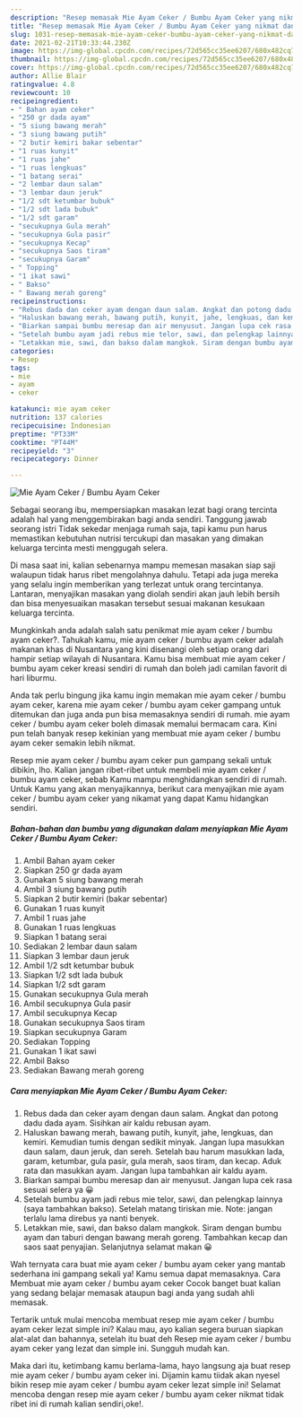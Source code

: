 ```yaml
---
description: "Resep memasak Mie Ayam Ceker / Bumbu Ayam Ceker yang nikmat dan Mudah Dibuat"
title: "Resep memasak Mie Ayam Ceker / Bumbu Ayam Ceker yang nikmat dan Mudah Dibuat"
slug: 1031-resep-memasak-mie-ayam-ceker-bumbu-ayam-ceker-yang-nikmat-dan-mudah-dibuat
date: 2021-02-21T10:33:44.230Z
image: https://img-global.cpcdn.com/recipes/72d565cc35ee6207/680x482cq70/mie-ayam-ceker-bumbu-ayam-ceker-foto-resep-utama.jpg
thumbnail: https://img-global.cpcdn.com/recipes/72d565cc35ee6207/680x482cq70/mie-ayam-ceker-bumbu-ayam-ceker-foto-resep-utama.jpg
cover: https://img-global.cpcdn.com/recipes/72d565cc35ee6207/680x482cq70/mie-ayam-ceker-bumbu-ayam-ceker-foto-resep-utama.jpg
author: Allie Blair
ratingvalue: 4.8
reviewcount: 10
recipeingredient:
- " Bahan ayam ceker"
- "250 gr dada ayam"
- "5 siung bawang merah"
- "3 siung bawang putih"
- "2 butir kemiri bakar sebentar"
- "1 ruas kunyit"
- "1 ruas jahe"
- "1 ruas lengkuas"
- "1 batang serai"
- "2 lembar daun salam"
- "3 lembar daun jeruk"
- "1/2 sdt ketumbar bubuk"
- "1/2 sdt lada bubuk"
- "1/2 sdt garam"
- "secukupnya Gula merah"
- "secukupnya Gula pasir"
- "secukupnya Kecap"
- "secukupnya Saos tiram"
- "secukupnya Garam"
- " Topping"
- "1 ikat sawi"
- " Bakso"
- " Bawang merah goreng"
recipeinstructions:
- "Rebus dada dan ceker ayam dengan daun salam. Angkat dan potong dadu dada ayam. Sisihkan air kaldu rebusan ayam."
- "Haluskan bawang merah, bawang putih, kunyit, jahe, lengkuas, dan kemiri. Kemudian tumis dengan sedikit minyak. Jangan lupa masukkan daun salam, daun jeruk, dan sereh. Setelah bau harum masukkan lada, garam, ketumbar, gula pasir, gula merah, saos tiram, dan kecap. Aduk rata dan masukkan ayam. Jangan lupa tambahkan air kaldu ayam."
- "Biarkan sampai bumbu meresap dan air menyusut. Jangan lupa cek rasa sesuai selera ya 😀"
- "Setelah bumbu ayam jadi rebus mie telor, sawi, dan pelengkap lainnya (saya tambahkan bakso). Setelah matang tiriskan mie. Note: jangan terlalu lama direbus ya nanti benyek."
- "Letakkan mie, sawi, dan bakso dalam mangkok. Siram dengan bumbu ayam dan taburi dengan bawang merah goreng. Tambahkan kecap dan saos saat penyajian. Selanjutnya selamat makan 😀"
categories:
- Resep
tags:
- mie
- ayam
- ceker

katakunci: mie ayam ceker 
nutrition: 137 calories
recipecuisine: Indonesian
preptime: "PT33M"
cooktime: "PT44M"
recipeyield: "3"
recipecategory: Dinner

---
```



![Mie Ayam Ceker / Bumbu Ayam Ceker](https://img-global.cpcdn.com/recipes/72d565cc35ee6207/680x482cq70/mie-ayam-ceker-bumbu-ayam-ceker-foto-resep-utama.jpg)

Sebagai seorang ibu, mempersiapkan masakan lezat bagi orang tercinta adalah hal yang menggembirakan bagi anda sendiri. Tanggung jawab seorang istri Tidak sekedar menjaga rumah saja, tapi kamu pun harus memastikan kebutuhan nutrisi tercukupi dan masakan yang dimakan keluarga tercinta mesti menggugah selera.

Di masa  saat ini, kalian sebenarnya mampu memesan masakan siap saji walaupun tidak harus ribet mengolahnya dahulu. Tetapi ada juga mereka yang selalu ingin memberikan yang terlezat untuk orang tercintanya. Lantaran, menyajikan masakan yang diolah sendiri akan jauh lebih bersih dan bisa menyesuaikan masakan tersebut sesuai makanan kesukaan keluarga tercinta. 



Mungkinkah anda adalah salah satu penikmat mie ayam ceker / bumbu ayam ceker?. Tahukah kamu, mie ayam ceker / bumbu ayam ceker adalah makanan khas di Nusantara yang kini disenangi oleh setiap orang dari hampir setiap wilayah di Nusantara. Kamu bisa membuat mie ayam ceker / bumbu ayam ceker kreasi sendiri di rumah dan boleh jadi camilan favorit di hari liburmu.

Anda tak perlu bingung jika kamu ingin memakan mie ayam ceker / bumbu ayam ceker, karena mie ayam ceker / bumbu ayam ceker gampang untuk ditemukan dan juga anda pun bisa memasaknya sendiri di rumah. mie ayam ceker / bumbu ayam ceker boleh dimasak memalui bermacam cara. Kini pun telah banyak resep kekinian yang membuat mie ayam ceker / bumbu ayam ceker semakin lebih nikmat.

Resep mie ayam ceker / bumbu ayam ceker pun gampang sekali untuk dibikin, lho. Kalian jangan ribet-ribet untuk membeli mie ayam ceker / bumbu ayam ceker, sebab Kamu mampu menghidangkan sendiri di rumah. Untuk Kamu yang akan menyajikannya, berikut cara menyajikan mie ayam ceker / bumbu ayam ceker yang nikamat yang dapat Kamu hidangkan sendiri.

<!--inarticleads1-->

##### Bahan-bahan dan bumbu yang digunakan dalam menyiapkan Mie Ayam Ceker / Bumbu Ayam Ceker:

1. Ambil  Bahan ayam ceker
1. Siapkan 250 gr dada ayam
1. Gunakan 5 siung bawang merah
1. Ambil 3 siung bawang putih
1. Siapkan 2 butir kemiri (bakar sebentar)
1. Gunakan 1 ruas kunyit
1. Ambil 1 ruas jahe
1. Gunakan 1 ruas lengkuas
1. Siapkan 1 batang serai
1. Sediakan 2 lembar daun salam
1. Siapkan 3 lembar daun jeruk
1. Ambil 1/2 sdt ketumbar bubuk
1. Siapkan 1/2 sdt lada bubuk
1. Siapkan 1/2 sdt garam
1. Gunakan secukupnya Gula merah
1. Ambil secukupnya Gula pasir
1. Ambil secukupnya Kecap
1. Gunakan secukupnya Saos tiram
1. Siapkan secukupnya Garam
1. Sediakan  Topping
1. Gunakan 1 ikat sawi
1. Ambil  Bakso
1. Sediakan  Bawang merah goreng




<!--inarticleads2-->

##### Cara menyiapkan Mie Ayam Ceker / Bumbu Ayam Ceker:

1. Rebus dada dan ceker ayam dengan daun salam. Angkat dan potong dadu dada ayam. Sisihkan air kaldu rebusan ayam.
1. Haluskan bawang merah, bawang putih, kunyit, jahe, lengkuas, dan kemiri. Kemudian tumis dengan sedikit minyak. Jangan lupa masukkan daun salam, daun jeruk, dan sereh. Setelah bau harum masukkan lada, garam, ketumbar, gula pasir, gula merah, saos tiram, dan kecap. Aduk rata dan masukkan ayam. Jangan lupa tambahkan air kaldu ayam.
1. Biarkan sampai bumbu meresap dan air menyusut. Jangan lupa cek rasa sesuai selera ya 😀
1. Setelah bumbu ayam jadi rebus mie telor, sawi, dan pelengkap lainnya (saya tambahkan bakso). Setelah matang tiriskan mie. Note: jangan terlalu lama direbus ya nanti benyek.
1. Letakkan mie, sawi, dan bakso dalam mangkok. Siram dengan bumbu ayam dan taburi dengan bawang merah goreng. Tambahkan kecap dan saos saat penyajian. Selanjutnya selamat makan 😀




Wah ternyata cara buat mie ayam ceker / bumbu ayam ceker yang mantab sederhana ini gampang sekali ya! Kamu semua dapat memasaknya. Cara Membuat mie ayam ceker / bumbu ayam ceker Cocok banget buat kalian yang sedang belajar memasak ataupun bagi anda yang sudah ahli memasak.

Tertarik untuk mulai mencoba membuat resep mie ayam ceker / bumbu ayam ceker lezat simple ini? Kalau mau, ayo kalian segera buruan siapkan alat-alat dan bahannya, setelah itu buat deh Resep mie ayam ceker / bumbu ayam ceker yang lezat dan simple ini. Sungguh mudah kan. 

Maka dari itu, ketimbang kamu berlama-lama, hayo langsung aja buat resep mie ayam ceker / bumbu ayam ceker ini. Dijamin kamu tiidak akan nyesel bikin resep mie ayam ceker / bumbu ayam ceker lezat simple ini! Selamat mencoba dengan resep mie ayam ceker / bumbu ayam ceker nikmat tidak ribet ini di rumah kalian sendiri,oke!.

